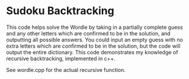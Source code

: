 # Sudoku Backtracking

This code helps solve the Wordle by taking in a partially complete guess and any other letters which are confirmed to be in the solution, and outputting all possible answers.
You could input an empty guess with no extra letters which are confirmed to be in the solution, but the code will output the entire dictionary.
This code  demonstrates my knowledge of recursive backtracking, implemented in c++.


See wordle.cpp for the actual recursive function. 
